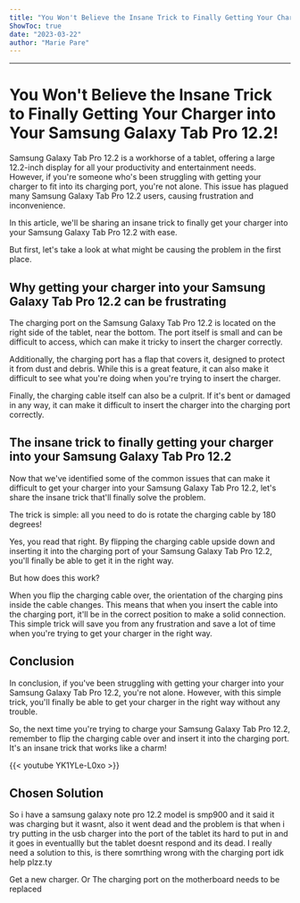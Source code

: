 ```yaml
---
title: "You Won't Believe the Insane Trick to Finally Getting Your Charger into Your Samsung Galaxy Tab Pro 12.2!"
ShowToc: true 
date: "2023-03-22"
author: "Marie Pare"
---
```

*****
# You Won't Believe the Insane Trick to Finally Getting Your Charger into Your Samsung Galaxy Tab Pro 12.2!

Samsung Galaxy Tab Pro 12.2 is a workhorse of a tablet, offering a large 12.2-inch display for all your productivity and entertainment needs. However, if you're someone who's been struggling with getting your charger to fit into its charging port, you're not alone. This issue has plagued many Samsung Galaxy Tab Pro 12.2 users, causing frustration and inconvenience.

In this article, we'll be sharing an insane trick to finally get your charger into your Samsung Galaxy Tab Pro 12.2 with ease.

But first, let's take a look at what might be causing the problem in the first place.

## Why getting your charger into your Samsung Galaxy Tab Pro 12.2 can be frustrating

The charging port on the Samsung Galaxy Tab Pro 12.2 is located on the right side of the tablet, near the bottom. The port itself is small and can be difficult to access, which can make it tricky to insert the charger correctly.

Additionally, the charging port has a flap that covers it, designed to protect it from dust and debris. While this is a great feature, it can also make it difficult to see what you're doing when you're trying to insert the charger.

Finally, the charging cable itself can also be a culprit. If it's bent or damaged in any way, it can make it difficult to insert the charger into the charging port correctly.

## The insane trick to finally getting your charger into your Samsung Galaxy Tab Pro 12.2

Now that we've identified some of the common issues that can make it difficult to get your charger into your Samsung Galaxy Tab Pro 12.2, let's share the insane trick that'll finally solve the problem.

The trick is simple: all you need to do is rotate the charging cable by 180 degrees!

Yes, you read that right. By flipping the charging cable upside down and inserting it into the charging port of your Samsung Galaxy Tab Pro 12.2, you'll finally be able to get it in the right way.

But how does this work?

When you flip the charging cable over, the orientation of the charging pins inside the cable changes. This means that when you insert the cable into the charging port, it'll be in the correct position to make a solid connection. This simple trick will save you from any frustration and save a lot of time when you're trying to get your charger in the right way.

## Conclusion

In conclusion, if you've been struggling with getting your charger into your Samsung Galaxy Tab Pro 12.2, you're not alone. However, with this simple trick, you'll finally be able to get your charger in the right way without any trouble.

So, the next time you're trying to charge your Samsung Galaxy Tab Pro 12.2, remember to flip the charging cable over and insert it into the charging port. It's an insane trick that works like a charm!

{{< youtube YK1YLe-L0xo >}} 



## Chosen Solution
 So i have a samsung galaxy note pro 12.2 model is smp900 and it said it was charging but it wasnt, also it went dead and the problem is that when i try putting in the usb charger into the port of the tablet its hard to put in and it goes in eventuallly but the tablet doesnt respond and its dead. I really need a solution to this, is there somrthing wrong with the charging port idk help plzz.ty

 Get a new charger.
Or The charging port on the motherboard needs to be replaced




